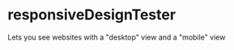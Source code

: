 responsiveDesignTester
======================

Lets you see websites with a "desktop" view and a "mobile" view
